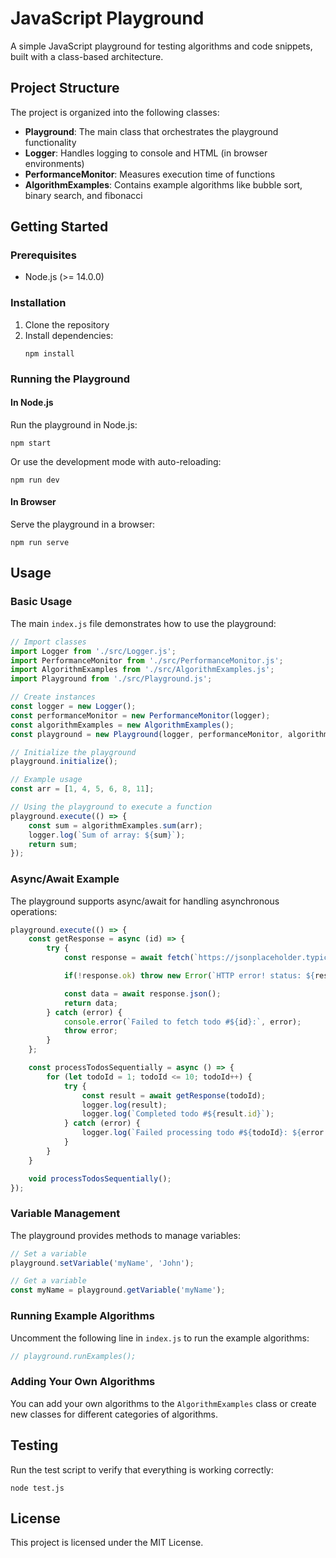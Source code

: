 # JavaScript Playground

A simple JavaScript playground for testing algorithms and code snippets, built with a class-based architecture.

## Project Structure

The project is organized into the following classes:

- **Playground**: The main class that orchestrates the playground functionality
- **Logger**: Handles logging to console and HTML (in browser environments)
- **PerformanceMonitor**: Measures execution time of functions
- **AlgorithmExamples**: Contains example algorithms like bubble sort, binary search, and fibonacci

## Getting Started

### Prerequisites

- Node.js (>= 14.0.0)

### Installation

1. Clone the repository
2. Install dependencies:
   ```
   npm install
   ```

### Running the Playground

#### In Node.js

Run the playground in Node.js:

```
npm start
```

Or use the development mode with auto-reloading:

```
npm run dev
```

#### In Browser

Serve the playground in a browser:

```
npm run serve
```

## Usage

### Basic Usage

The main `index.js` file demonstrates how to use the playground:

```javascript
// Import classes
import Logger from './src/Logger.js';
import PerformanceMonitor from './src/PerformanceMonitor.js';
import AlgorithmExamples from './src/AlgorithmExamples.js';
import Playground from './src/Playground.js';

// Create instances
const logger = new Logger();
const performanceMonitor = new PerformanceMonitor(logger);
const algorithmExamples = new AlgorithmExamples();
const playground = new Playground(logger, performanceMonitor, algorithmExamples);

// Initialize the playground
playground.initialize();

// Example usage
const arr = [1, 4, 5, 6, 8, 11];

// Using the playground to execute a function
playground.execute(() => {
    const sum = algorithmExamples.sum(arr);
    logger.log(`Sum of array: ${sum}`);
    return sum;
});
```

### Async/Await Example

The playground supports async/await for handling asynchronous operations:

```javascript
playground.execute(() => {
    const getResponse = async (id) => {
        try {
            const response = await fetch(`https://jsonplaceholder.typicode.com/todos/${id}`);

            if(!response.ok) throw new Error(`HTTP error! status: ${response.status}`);

            const data = await response.json();
            return data;
        } catch (error) {
            console.error(`Failed to fetch todo #${id}:`, error);
            throw error;
        }
    };

    const processTodosSequentially = async () => {
        for (let todoId = 1; todoId <= 10; todoId++) {
            try {
                const result = await getResponse(todoId);
                logger.log(result);
                logger.log(`Completed todo #${result.id}`);
            } catch (error) {
                logger.log(`Failed processing todo #${todoId}: ${error.message}`)
            }
        }
    }

    void processTodosSequentially();
});
```

### Variable Management

The playground provides methods to manage variables:

```javascript
// Set a variable
playground.setVariable('myName', 'John');

// Get a variable
const myName = playground.getVariable('myName');
```

### Running Example Algorithms

Uncomment the following line in `index.js` to run the example algorithms:

```javascript
// playground.runExamples();
```

### Adding Your Own Algorithms

You can add your own algorithms to the `AlgorithmExamples` class or create new classes for different categories of algorithms.

## Testing

Run the test script to verify that everything is working correctly:

```
node test.js
```

## License

This project is licensed under the MIT License.
